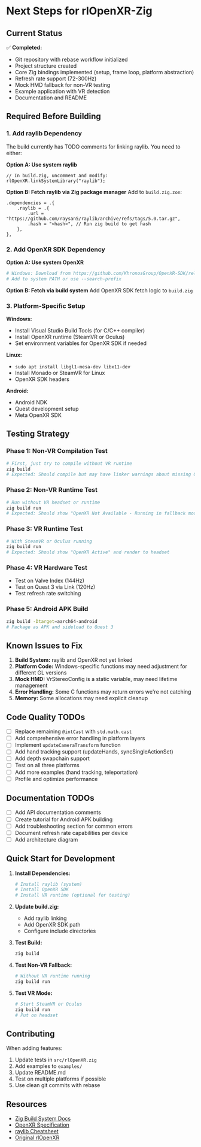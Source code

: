 # Next Steps for rlOpenXR-Zig

## Current Status

✅ **Completed:**
- Git repository with rebase workflow initialized
- Project structure created
- Core Zig bindings implemented (setup, frame loop, platform abstraction)
- Refresh rate support (72-300Hz)
- Mock HMD fallback for non-VR testing
- Example application with VR detection
- Documentation and README

## Required Before Building

### 1. Add raylib Dependency

The build currently has TODO comments for linking raylib. You need to either:

**Option A: Use system raylib**
```zig
// In build.zig, uncomment and modify:
rlOpenXR.linkSystemLibrary("raylib");
```

**Option B: Fetch raylib via Zig package manager**
Add to `build.zig.zon`:
```zig
.dependencies = .{
    .raylib = .{
        .url = "https://github.com/raysan5/raylib/archive/refs/tags/5.0.tar.gz",
        .hash = "<hash>", // Run zig build to get hash
    },
},
```

### 2. Add OpenXR SDK Dependency

**Option A: Use system OpenXR**
```bash
# Windows: Download from https://github.com/KhronosGroup/OpenXR-SDK/releases
# Add to system PATH or use --search-prefix
```

**Option B: Fetch via build system**
Add OpenXR SDK fetch logic to `build.zig`

### 3. Platform-Specific Setup

**Windows:**
- Install Visual Studio Build Tools (for C/C++ compiler)
- Install OpenXR runtime (SteamVR or Oculus)
- Set environment variables for OpenXR SDK if needed

**Linux:**
- `sudo apt install libgl1-mesa-dev libx11-dev`
- Install Monado or SteamVR for Linux
- OpenXR SDK headers

**Android:**
- Android NDK
- Quest development setup
- Meta OpenXR SDK

## Testing Strategy

### Phase 1: Non-VR Compilation Test
```bash
# First, just try to compile without VR runtime
zig build
# Expected: Should compile but may have linker warnings about missing OpenXR runtime
```

### Phase 2: Non-VR Runtime Test
```bash
# Run without VR headset or runtime
zig build run
# Expected: Should show "OpenXR Not Available - Running in fallback mode"
```

### Phase 3: VR Runtime Test
```bash
# With SteamVR or Oculus running
zig build run
# Expected: Should show "OpenXR Active" and render to headset
```

### Phase 4: VR Hardware Test
- Test on Valve Index (144Hz)
- Test on Quest 3 via Link (120Hz)
- Test refresh rate switching

### Phase 5: Android APK Build
```bash
zig build -Dtarget=aarch64-android
# Package as APK and sideload to Quest 3
```

## Known Issues to Fix

1. **Build System:** raylib and OpenXR not yet linked
2. **Platform Code:** Windows-specific functions may need adjustment for different GL versions
3. **Mock HMD:** VrStereoConfig is a static variable, may need lifetime management
4. **Error Handling:** Some C functions may return errors we're not catching
5. **Memory:** Some allocations may need explicit cleanup

## Code Quality TODOs

- [ ] Replace remaining `@intCast` with `std.math.cast`
- [ ] Add comprehensive error handling in platform layers
- [ ] Implement `updateCameraTransform` function
- [ ] Add hand tracking support (updateHands, syncSingleActionSet)
- [ ] Add depth swapchain support
- [ ] Test on all three platforms
- [ ] Add more examples (hand tracking, teleportation)
- [ ] Profile and optimize performance

## Documentation TODOs

- [ ] Add API documentation comments
- [ ] Create tutorial for Android APK building
- [ ] Add troubleshooting section for common errors
- [ ] Document refresh rate capabilities per device
- [ ] Add architecture diagram

## Quick Start for Development

1. **Install Dependencies:**
   ```bash
   # Install raylib (system)
   # Install OpenXR SDK
   # Install VR runtime (optional for testing)
   ```

2. **Update build.zig:**
   - Add raylib linking
   - Add OpenXR SDK path
   - Configure include directories

3. **Test Build:**
   ```bash
   zig build
   ```

4. **Test Non-VR Fallback:**
   ```bash
   # Without VR runtime running
   zig build run
   ```

5. **Test VR Mode:**
   ```bash
   # Start SteamVR or Oculus
   zig build run
   # Put on headset
   ```

## Contributing

When adding features:
1. Update tests in `src/rlOpenXR.zig`
2. Add examples to `examples/`
3. Update README.md
4. Test on multiple platforms if possible
5. Use clean git commits with rebase

## Resources

- [Zig Build System Docs](https://ziglang.org/learn/build-system/)
- [OpenXR Specification](https://registry.khronos.org/OpenXR/specs/1.0/html/xrspec.html)
- [raylib Cheatsheet](https://www.raylib.com/cheatsheet/cheatsheet.html)
- [Original rlOpenXR](https://github.com/FireFlyForLife/rlOpenXR)
